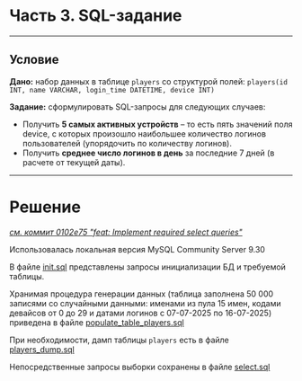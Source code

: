 # Часть 3. SQL-задание
---

## Условие

**Дано:** набор данных в таблице `players` со структурой полей:
 `players(id INT, name VARCHAR, login_time DATETIME, device INT)`

**Задание:** сформулировать SQL-запросы для следующих случаев:
* Получить **5 самых активных устройств** – то есть пять значений поля device, с которых произошло наибольшее количество логинов пользователей (упорядочить по количеству логинов).
* Получить **среднее число логинов в день** за последние 7 дней (в расчете от текущей даты).

---

# Решение

*[см. коммит 0102e75 "feat: Implement required select queries"](https://github.com/Divinecrusade/rockstone/commit/0102e75e0d6342c9dc470b35eb50d3c496a1ab0e)*

Использовалась локальная версия MySQL Community Server 9.30

В файле [init.sql](/Part%203/init.sql) представлены запросы инициализации БД и требуемой таблицы.

Хранимая процедура генерации данных (таблица заполнена 50 000 записями со случайными данными: именами из пула 15 имен, кодами девайсов от 0 до 29 и датами логинов с 07-07-2025 по 16-07-2025) приведена в файле [populate_table_players.sql](/Part%203/populate_table_players.sql)

При необходимости, дамп таблицы `players` есть в файле [players_dump.sql](/Part%203/players_dump.sql)

Непосредственные запросы выборки сохранены в файле [select.sql](/Part%203/select.sql)